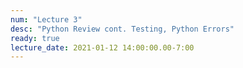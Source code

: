 ```yaml
---
num: "Lecture 3"
desc: "Python Review cont. Testing, Python Errors"
ready: true
lecture_date: 2021-01-12 14:00:00.00-7:00
---
```

